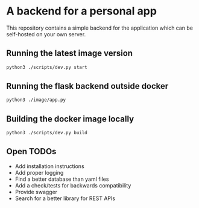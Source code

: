 # A backend for a personal app

This repository contains a simple backend for the application which can be self-hosted on your own server.

## Running the latest image version

```bash
python3 ./scripts/dev.py start
```

## Running the flask backend outside docker

```bash
python3 ./image/app.py
```

## Building the docker image locally

```bash
python3 ./scripts/dev.py build
```

## Open TODOs

* Add installation instructions
* Add proper logging
* Find a better database than yaml files
* Add a check/tests for backwards compatibility
* Provide swagger
* Search for a better library for REST APIs
